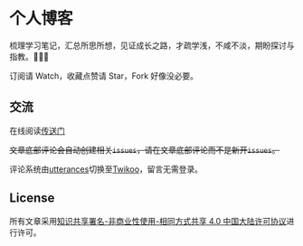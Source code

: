 # 个人博客

梳理学习笔记，汇总所思所想，见证成长之路，才疏学浅，不咸不淡，期盼探讨与指教。💪💪💪

订阅请 Watch，收藏点赞请 Star，Fork 好像没必要。

## 交流

在线阅读[传送门](https://undeio.com)

~~文章底部评论会自动创建相关`issues`，请在文章底部评论而不是新开`issues`。~~

评论系统由[utterances](https://utteranc.es)切换至[Twikoo](https://twikoo.js.org)，留言无需登录。

## License

所有文章采用[知识共享署名-非商业性使用-相同方式共享 4.0 中国大陆许可协议](https://creativecommons.org/licenses/by-nc-sa/4.0/deed.zh)进行许可。
